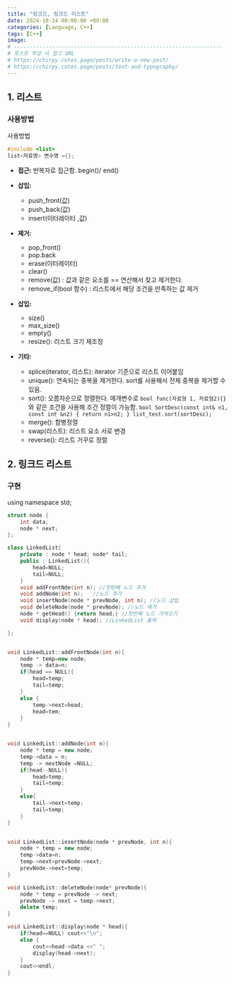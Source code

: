 ```yaml
---
title: "링크드, 링크드 리스트"
date: 2024-10-24 00:00:00 +09:00
categories: [Language, C++]
tags: [C++]
image: 
# ------------------------------------------------------------------
# 포스트 작성 시 참고 URL
# https://chirpy.cotes.page/posts/write-a-new-post/
# https://chirpy.cotes.page/posts/text-and-typography/
---
```


## 1. 리스트

### 사용방법

사용방법
```C++
#include <list>
list<자료명> 변수명 ={};
```

+ **접근:**
	반복자로 접근함. 
	begin()/ end()
	
+ **삽입:**
	+ push_front(값)
	+ push_back(값)
	+  insert(이터레이터 ,값)

+ **제거:**
	+ pop_front()
	+ pop.back
	+ erase(이터레이터)
	+ clear()
	+ remove(값) : 값과 같은 요소를 == 연산해서 찾고 제거한다.
	+ remove_if(bool 함수) : 리스트에서 해당 조건을 만족하는 값 제거

+ **삽입:**
	+ size()
	+ max_size()
	+ empty()
	+ resize(): 리스트 크기 재조정

+ **기타:**
	+ splice(iterator, 리스트): iterator 기준으로 리스트 이어붙임
	+ unique(): 연속되는 중복을 제거한다. sort를 사용해서 전체 중복을 제거할 수 있음.
	+ sort(): 오름차순으로 정렬한다.
			매개변수로 ```bool func(자료형 1, 자료형2){}```와 같은 조건을 사용해 조건 정렬이 가능함.
			```
			bool SortDesc(const int& n1, const int &n2)
			{
				return n1>n2;
			}
			list_test.sort(sortDesc);
			```
	+  merge(): 합병정렬
	+ swap(리스트): 리스트 요소 서로 변경
	+ reverse(): 리스트 거꾸로 정렬


## 2. 링크드 리스트
### 구현
using namespace std;

```c++
struct node {
	int data; 
	node * next;
};

class LinkedList{
	private : node * head; node* tail;
	public : LinkedList(){
		head=NULL;
		tail=NULL;
	}
	void addFrontNde(int n); //첫번째 노드 추가
	void addNode(int n);   //노드 추가
	void insertNode(node * prevNode, int n); //노드 삽입
	void deleteNode(node * prevNode); //노드 제거
	node * getHead() {return head;} //첫번째 노드 가져오기
	void display(node * head); //LinkedList 출력

};


void LinkedList::addFrontNode(int n){
	node * temp=new node; 
	temp -> data=n;
	if(head == NULL){
		head=temp; 
		tail=temp;
	}
	else {
		temp->next=head;
		head=tem;
	}
}


void LinkedList::addNode(int n){
	node * temp = new node;
	temp->data = n;
	temp -> nextNode =NULL;
	if(head--NULL){
		head=temp;
		tail=temp;
	}
	else{
		tail->next=temp;
		tail=temp;
	}
}


void LinkedList::insertNode(node * prevNode, int n){
	node * temp = new node;
	temp->data=n;
	temp->next=prevNode->next;
	prevNode->next=temp;
}

void LinkedList::deleteNode(node* prevNode){
	node * temp = prevNode -> next;
	prevNode -> next = temp->next;
	delete temp;
}

void LinkedList::display(node * head){
	if(head==NULL) cout<<"\n";
	else {
		cout<<head->data <<" ";
		display(head->next);
	}
	cout<<endl;
}

```

